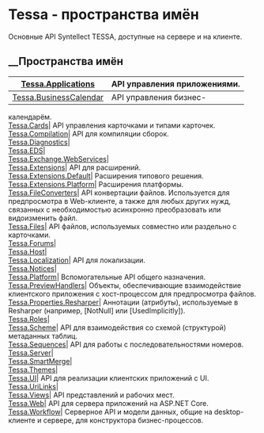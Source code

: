 # Tessa - пространства имён
Основные API Syntellect TESSA, доступные на сервере и на клиенте.
##  __Пространства имён
[Tessa.Applications](G_Tessa_Applications.htm)| API управления приложениями.  
---|---  
[Tessa.BusinessCalendar](N_Tessa_BusinessCalendar.htm)| API управления бизнес-
календарём.  
[Tessa.Cards](G_Tessa_Cards.htm)| API управления карточками и типами карточек.  
[Tessa.Compilation](G_Tessa_Compilation.htm)| API для компиляции сборок.  
[Tessa.Diagnostics](N_Tessa_Diagnostics.htm)|  
[Tessa.EDS](N_Tessa_EDS.htm)|  
[Tessa.Exchange.WebServices](G_Tessa_Exchange_WebServices.htm)|  
[Tessa.Extensions](N_Tessa_Extensions.htm)| API для расширений.  
[Tessa.Extensions.Default](G_Tessa_Extensions_Default.htm)| Расширения
типового решения.  
[Tessa.Extensions.Platform](G_Tessa_Extensions_Platform.htm)| Расширения
платформы.  
[Tessa.FileConverters](N_Tessa_FileConverters.htm)| API конвертации файлов.
Используется для предпросмотра в Web-клиенте, а также для любых других нужд,
связанных с необходимостью асинхронно преобразовать или видоизменить файл.  
[Tessa.Files](N_Tessa_Files.htm)| API файлов, используемых совместно или
раздельно с карточками.  
[Tessa.Forums](G_Tessa_Forums.htm)|  
[Tessa.Host](G_Tessa_Host.htm)|  
[Tessa.Localization](G_Tessa_Localization.htm)| API для локализации.  
[Tessa.Notices](G_Tessa_Notices.htm)|  
[Tessa.Platform](G_Tessa_Platform.htm)| Вспомогательные API общего назначения.  
[Tessa.PreviewHandlers](N_Tessa_PreviewHandlers.htm)| Объекты, обеспечивающие
взаимодействие клиентского приложения с хост-процессом для предпросмотра
файлов.  
[Tessa.Properties.Resharper](N_Tessa_Properties_Resharper.htm)| Аннотации
(атрибуты), используемые в Resharper (например, [NotNull] или
[UsedImplicitly]).  
[Tessa.Roles](G_Tessa_Roles.htm)|  
[Tessa.Scheme](G_Tessa_Scheme.htm)| API для взаимодействия со схемой
(структурой) метаданных таблиц.  
[Tessa.Sequences](N_Tessa_Sequences.htm)| API для работы с
последовательностями номеров.  
[Tessa.Server](N_Tessa_Server.htm)|  
[Tessa.SmartMerge](N_Tessa_SmartMerge.htm)|  
[Tessa.Themes](N_Tessa_Themes.htm)|  
[Tessa.UI](G_Tessa_UI.htm)| API для реализации клиентских приложений с UI.  
[Tessa.UriLinks](N_Tessa_UriLinks.htm)|  
[Tessa.Views](G_Tessa_Views.htm)| API представлений и рабочих мест.  
[Tessa.Web](G_Tessa_Web.htm)| API для сервера приложений на ASP.NET Core.  
[Tessa.Workflow](G_Tessa_Workflow.htm)| Серверное API и модели данных, общие
на desktop-клиенте и сервере, для конструктора бизнес-процессов.
